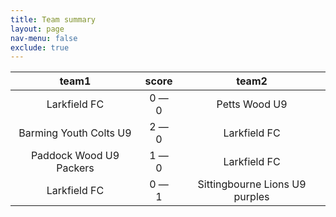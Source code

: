 ```yaml
---
title: Team summary
layout: page
nav-menu: false
exclude: true
---
```




|          team1          |    score    |             team2              |
|:-----------------------:|:-----------:|:------------------------------:|
|      Larkfield FC       | 0 &mdash; 0 |         Petts Wood U9          |
| Barming Youth Colts U9  | 2 &mdash; 0 |          Larkfield FC          |
| Paddock Wood U9 Packers | 1 &mdash; 0 |          Larkfield FC          |
|      Larkfield FC       | 0 &mdash; 1 | Sittingbourne Lions U9 purples |

